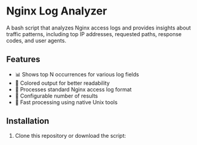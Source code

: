 # Nginx Log Analyzer

A bash script that analyzes Nginx access logs and provides insights about traffic patterns, including top IP addresses, requested paths, response codes, and user agents.

## Features

- 📊 Shows top N occurrences for various log fields
- 🎨 Colored output for better readability
- 🔄 Processes standard Nginx access log format
- 📝 Configurable number of results
- 🚀 Fast processing using native Unix tools

## Installation

1. Clone this repository or download the script: 